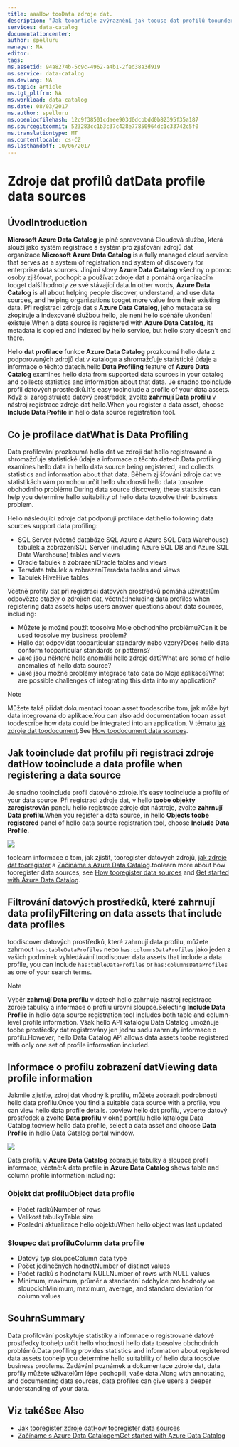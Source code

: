 ```yaml
---
title: aaaHow tooData zdroje dat.
description: "Jak tooarticle zvýraznění jak toouse dat profilů toounderstand zdroje dat a jak profily tooinclude úrovni tabulky a sloupce dat při registraci zdroje dat v Azure Data Catalog."
services: data-catalog
documentationcenter: 
author: spelluru
manager: NA
editor: 
tags: 
ms.assetid: 94a8274b-5c9c-4962-a4b1-2fed38a3d919
ms.service: data-catalog
ms.devlang: NA
ms.topic: article
ms.tgt_pltfrm: NA
ms.workload: data-catalog
ms.date: 08/03/2017
ms.author: spelluru
ms.openlocfilehash: 12c9f38501cdaee903d0dcbbdd0b82395f35a187
ms.sourcegitcommit: 523283cc1b3c37c428e77850964dc1c33742c5f0
ms.translationtype: MT
ms.contentlocale: cs-CZ
ms.lasthandoff: 10/06/2017
---
```

# <a name="data-profile-data-sources"></a><span data-ttu-id="cec97-103">Zdroje dat profilů dat</span><span class="sxs-lookup"><span data-stu-id="cec97-103">Data profile data sources</span></span>
## <a name="introduction"></a><span data-ttu-id="cec97-104">Úvod</span><span class="sxs-lookup"><span data-stu-id="cec97-104">Introduction</span></span>
<span data-ttu-id="cec97-105">**Microsoft Azure Data Catalog** je plně spravovaná Cloudová služba, která slouží jako systém registrace a systém pro zjišťování zdrojů dat organizace.</span><span class="sxs-lookup"><span data-stu-id="cec97-105">**Microsoft Azure Data Catalog** is a fully managed cloud service that serves as a system of registration and system of discovery for enterprise data sources.</span></span> <span data-ttu-id="cec97-106">Jinými slovy **Azure Data Catalog** všechny o pomoc osoby zjišťovat, pochopit a používat zdroje dat a pomáhá organizacím tooget další hodnoty ze své stávající data.</span><span class="sxs-lookup"><span data-stu-id="cec97-106">In other words, **Azure Data Catalog** is all about helping people discover, understand, and use data sources, and helping organizations tooget more value from their existing data.</span></span> <span data-ttu-id="cec97-107">Při registraci zdroje dat s **Azure Data Catalog**, jeho metadata se zkopíruje a indexované službou hello, ale není hello scénáře ukončení existuje.</span><span class="sxs-lookup"><span data-stu-id="cec97-107">When a data source is registered with **Azure Data Catalog**, its metadata is copied and indexed by hello service, but hello story doesn’t end there.</span></span>

<span data-ttu-id="cec97-108">Hello **dat profilace** funkce **Azure Data Catalog** prozkoumá hello data z podporovaných zdrojů dat v katalogu a shromažďuje statistické údaje a informace o těchto datech.</span><span class="sxs-lookup"><span data-stu-id="cec97-108">hello **Data Profiling** feature of **Azure Data Catalog** examines hello data from supported data sources in your catalog and collects statistics and information about that data.</span></span> <span data-ttu-id="cec97-109">Je snadno tooinclude profil datových prostředků.</span><span class="sxs-lookup"><span data-stu-id="cec97-109">It's easy tooinclude a profile of your data assets.</span></span> <span data-ttu-id="cec97-110">Když si zaregistrujete datový prostředek, zvolte **zahrnují Data profilu** v nástroj registrace zdroje dat hello.</span><span class="sxs-lookup"><span data-stu-id="cec97-110">When you register a data asset, choose **Include Data Profile** in hello data source registration tool.</span></span>

## <a name="what-is-data-profiling"></a><span data-ttu-id="cec97-111">Co je profilace dat</span><span class="sxs-lookup"><span data-stu-id="cec97-111">What is Data Profiling</span></span>
<span data-ttu-id="cec97-112">Data profilování prozkoumá hello dat ve zdroji dat hello registrované a shromažďuje statistické údaje a informace o těchto datech.</span><span class="sxs-lookup"><span data-stu-id="cec97-112">Data profiling examines hello data in hello data source being registered, and collects statistics and information about that data.</span></span> <span data-ttu-id="cec97-113">Během zjišťování zdroje dat ve statistikách vám pomohou určit hello vhodnosti hello data toosolve obchodního problému.</span><span class="sxs-lookup"><span data-stu-id="cec97-113">During data source discovery, these statistics can help you determine hello suitability of hello data toosolve their business problem.</span></span>

<!-- In [How toodiscover data sources](data-catalog-how-to-discover.md), you learn about **Azure Data Catalog's** extensive search capabilities including searching for data assets that have a profile. See [How tooinclude a data profile when registering a data source](#howto). -->

<span data-ttu-id="cec97-114">Hello následující zdroje dat podporují profilace dat:</span><span class="sxs-lookup"><span data-stu-id="cec97-114">hello following data sources support data profiling:</span></span>

* <span data-ttu-id="cec97-115">SQL Server (včetně databáze SQL Azure a Azure SQL Data Warehouse) tabulek a zobrazení</span><span class="sxs-lookup"><span data-stu-id="cec97-115">SQL Server (including Azure SQL DB and Azure SQL Data Warehouse) tables and views</span></span>
* <span data-ttu-id="cec97-116">Oracle tabulek a zobrazení</span><span class="sxs-lookup"><span data-stu-id="cec97-116">Oracle tables and views</span></span>
* <span data-ttu-id="cec97-117">Teradata tabulek a zobrazení</span><span class="sxs-lookup"><span data-stu-id="cec97-117">Teradata tables and views</span></span>
* <span data-ttu-id="cec97-118">Tabulek Hive</span><span class="sxs-lookup"><span data-stu-id="cec97-118">Hive tables</span></span>

<span data-ttu-id="cec97-119">Včetně profily dat při registraci datových prostředků pomáhá uživatelům odpovězte otázky o zdrojích dat, včetně:</span><span class="sxs-lookup"><span data-stu-id="cec97-119">Including data profiles when registering data assets helps users answer questions about data sources, including:</span></span>

* <span data-ttu-id="cec97-120">Můžete je možné použít toosolve Moje obchodního problému?</span><span class="sxs-lookup"><span data-stu-id="cec97-120">Can it be used toosolve my business problem?</span></span>
* <span data-ttu-id="cec97-121">Hello dat odpovídat tooparticular standardy nebo vzory?</span><span class="sxs-lookup"><span data-stu-id="cec97-121">Does hello data conform tooparticular standards or patterns?</span></span>
* <span data-ttu-id="cec97-122">Jaké jsou některé hello anomálií hello zdroje dat?</span><span class="sxs-lookup"><span data-stu-id="cec97-122">What are some of hello anomalies of hello data source?</span></span>
* <span data-ttu-id="cec97-123">Jaké jsou možné problémy integrace tato data do Moje aplikace?</span><span class="sxs-lookup"><span data-stu-id="cec97-123">What are possible challenges of integrating this data into my application?</span></span>

> [!NOTE]
> <span data-ttu-id="cec97-124">Můžete také přidat dokumentaci tooan asset toodescribe tom, jak může být data integrovaná do aplikace.</span><span class="sxs-lookup"><span data-stu-id="cec97-124">You can also add documentation tooan asset toodescribe how data could be integrated into an application.</span></span> <span data-ttu-id="cec97-125">V tématu [jak zdroje dat toodocument](data-catalog-how-to-documentation.md).</span><span class="sxs-lookup"><span data-stu-id="cec97-125">See [How toodocument data sources](data-catalog-how-to-documentation.md).</span></span>
>
>

<a name="howto"/>

## <a name="how-tooinclude-a-data-profile-when-registering-a-data-source"></a><span data-ttu-id="cec97-126">Jak tooinclude dat profilu při registraci zdroje dat</span><span class="sxs-lookup"><span data-stu-id="cec97-126">How tooinclude a data profile when registering a data source</span></span>
<span data-ttu-id="cec97-127">Je snadno tooinclude profil datového zdroje.</span><span class="sxs-lookup"><span data-stu-id="cec97-127">It's easy tooinclude a profile of your data source.</span></span> <span data-ttu-id="cec97-128">Při registraci zdroje dat, v hello **toobe objekty zaregistrován** panelu hello registrace zdroje dat nástroje, zvolte **zahrnují Data profilu**.</span><span class="sxs-lookup"><span data-stu-id="cec97-128">When you register a data source, in hello **Objects toobe registered** panel of hello data source registration tool, choose **Include Data Profile**.</span></span>

![](media/data-catalog-data-profile/data-catalog-register-profile.png)

<span data-ttu-id="cec97-129">toolearn informace o tom, jak zjistit, tooregister datových zdrojů, [jak zdroje dat tooregister](data-catalog-how-to-register.md) a [Začínáme s Azure Data Catalog](data-catalog-get-started.md).</span><span class="sxs-lookup"><span data-stu-id="cec97-129">toolearn more about how tooregister data sources, see [How tooregister data sources](data-catalog-how-to-register.md) and [Get started with Azure Data Catalog](data-catalog-get-started.md).</span></span>

## <a name="filtering-on-data-assets-that-include-data-profiles"></a><span data-ttu-id="cec97-130">Filtrování datových prostředků, které zahrnují data profily</span><span class="sxs-lookup"><span data-stu-id="cec97-130">Filtering on data assets that include data profiles</span></span>
<span data-ttu-id="cec97-131">toodiscover datových prostředků, které zahrnují data profilu, můžete zahrnout `has:tableDataProfiles` nebo `has:columnsDataProfiles` jako jeden z vašich podmínek vyhledávání.</span><span class="sxs-lookup"><span data-stu-id="cec97-131">toodiscover data assets that include a data profile, you can include `has:tableDataProfiles` or `has:columnsDataProfiles` as one of your search terms.</span></span>

> [!NOTE]
> <span data-ttu-id="cec97-132">Výběr **zahrnují Data profilu** v datech hello zahrnuje nástroj registrace zdroje tabulky a informace o profilu úrovni sloupce.</span><span class="sxs-lookup"><span data-stu-id="cec97-132">Selecting **Include Data Profile** in hello data source registration tool includes both table and column-level profile information.</span></span> <span data-ttu-id="cec97-133">Však hello API katalogu Data Catalog umožňuje toobe prostředky dat registrovány jen jednu sadu zahrnuty informace o profilu.</span><span class="sxs-lookup"><span data-stu-id="cec97-133">However, hello Data Catalog API allows data assets toobe registered with only one set of profile information included.</span></span>
>
>

## <a name="viewing-data-profile-information"></a><span data-ttu-id="cec97-134">Informace o profilu zobrazení dat</span><span class="sxs-lookup"><span data-stu-id="cec97-134">Viewing data profile information</span></span>
<span data-ttu-id="cec97-135">Jakmile zjistíte, zdroj dat vhodný k profilu, můžete zobrazit podrobnosti hello data profilu.</span><span class="sxs-lookup"><span data-stu-id="cec97-135">Once you find a suitable data source with a profile, you can view hello data profile details.</span></span> <span data-ttu-id="cec97-136">tooview hello dat profilu, vyberte datový prostředek a zvolte **Data profilu** v okně portálu hello katalogu Data Catalog.</span><span class="sxs-lookup"><span data-stu-id="cec97-136">tooview hello data profile, select a data asset and choose **Data Profile** in hello Data Catalog portal window.</span></span>

![](media/data-catalog-data-profile/data-catalog-view.png)

<span data-ttu-id="cec97-137">Data profilu v **Azure Data Catalog** zobrazuje tabulky a sloupce profil informace, včetně:</span><span class="sxs-lookup"><span data-stu-id="cec97-137">A data profile in **Azure Data Catalog** shows table and column profile information including:</span></span>

### <a name="object-data-profile"></a><span data-ttu-id="cec97-138">Objekt dat profilu</span><span class="sxs-lookup"><span data-stu-id="cec97-138">Object data profile</span></span>
* <span data-ttu-id="cec97-139">Počet řádků</span><span class="sxs-lookup"><span data-stu-id="cec97-139">Number of rows</span></span>
* <span data-ttu-id="cec97-140">Velikost tabulky</span><span class="sxs-lookup"><span data-stu-id="cec97-140">Table size</span></span>
* <span data-ttu-id="cec97-141">Poslední aktualizace hello objektu</span><span class="sxs-lookup"><span data-stu-id="cec97-141">When hello object was last updated</span></span>

### <a name="column-data-profile"></a><span data-ttu-id="cec97-142">Sloupec dat profilu</span><span class="sxs-lookup"><span data-stu-id="cec97-142">Column data profile</span></span>
* <span data-ttu-id="cec97-143">Datový typ sloupce</span><span class="sxs-lookup"><span data-stu-id="cec97-143">Column data type</span></span>
* <span data-ttu-id="cec97-144">Počet jedinečných hodnot</span><span class="sxs-lookup"><span data-stu-id="cec97-144">Number of distinct values</span></span>
* <span data-ttu-id="cec97-145">Počet řádků s hodnotami NULL</span><span class="sxs-lookup"><span data-stu-id="cec97-145">Number of rows with NULL values</span></span>
* <span data-ttu-id="cec97-146">Minimum, maximum, průměr a standardní odchylce pro hodnoty ve sloupcích</span><span class="sxs-lookup"><span data-stu-id="cec97-146">Minimum, maximum, average, and standard deviation for column values</span></span>

## <a name="summary"></a><span data-ttu-id="cec97-147">Souhrn</span><span class="sxs-lookup"><span data-stu-id="cec97-147">Summary</span></span>
<span data-ttu-id="cec97-148">Data profilování poskytuje statistiky a informace o registrované datové prostředky toohelp určit hello vhodnosti hello data toosolve obchodních problémů.</span><span class="sxs-lookup"><span data-stu-id="cec97-148">Data profiling provides statistics and information about registered data assets toohelp you determine hello suitability of hello data toosolve business problems.</span></span> <span data-ttu-id="cec97-149">Zadávání poznámek a dokumentace zdroje dat, data profily můžete uživatelům lépe pochopili, vaše data.</span><span class="sxs-lookup"><span data-stu-id="cec97-149">Along with annotating, and documenting data sources, data profiles can give users a deeper understanding of your data.</span></span>

## <a name="see-also"></a><span data-ttu-id="cec97-150">Viz také</span><span class="sxs-lookup"><span data-stu-id="cec97-150">See Also</span></span>
* [<span data-ttu-id="cec97-151">Jak tooregister zdroje dat</span><span class="sxs-lookup"><span data-stu-id="cec97-151">How tooregister data sources</span></span>](data-catalog-how-to-register.md)
* [<span data-ttu-id="cec97-152">Začínáme s Azure Data Catalogem</span><span class="sxs-lookup"><span data-stu-id="cec97-152">Get started with Azure Data Catalog</span></span>](data-catalog-get-started.md)
